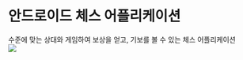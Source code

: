 # 안드로이드 체스 어플리케이션
수준에 맞는 상대와 게임하여 보상을 얻고, 기보를 볼 수 있는 체스 어플리케이션  \
![](https://user-images.githubusercontent.com/37973204/51110724-ec1def80-183c-11e9-8051-f1073b17962c.gif)
